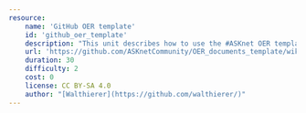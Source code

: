 ```yaml
---
resource:
    name: 'GitHub OER template'
    id: 'github_oer_template' 
    description: "This unit describes how to use the #ASKnet OER template repository. The template repository is for creating documents in GitHub, which can be used to create Open Educational Resources (OERs)."
    url: 'https://github.com/ASKnetCommunity/OER_documents_template/wiki/Creating-a-document-with-images-on-GitHub'
    duration: 30
    difficulty: 2
    cost: 0
    license: CC BY-SA 4.0
    author: "[Walthierer](https://github.com/walthierer/)"
---
```

